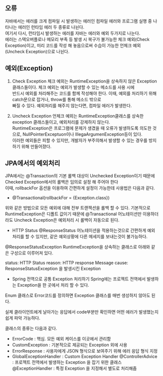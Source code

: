 ## 오류

자바에서는 에러를 크게 컴파일 시 발생하는 에러인 컴파일 에러와 프로그램 실행 중 나타나는 에러인 런타임 에러 두 종류로 나뉜다.  
여기서 다시, 런타임시 발생하는 에러를 자바는 에러와 예외 두가지로 나눈다.  
에러는 스택오버플로나 메모리 부족 등 발생 시 복구가 불가능한 체크 예외(Check Exception)이고, 
미리 코드를 작성 해 놓음으로써 수습이 가능한 언체크 예외(Uncheck Exception)으로 나뉜다.

## 예외(Exception)

1. Check Exception
체크 예외는 RuntimeException을 상속하지 않은 Exception클래스들이다. 체크 예외는 예외가 발생할 수 있는 메소드를 사용 시에  
반드시 예외를 처리해주는 코드를 함께 작성해야 한다. 이때, 예외를 처리하기 위해 catch문으로 잡거나, throw를 통해 메소드 밖으로  
빠질 수 있다. 예외처리를 해주지 않는다면, 컴파일 에러가 발생한다.

2. Uncheck Exception
언체크 예외는 RuntimeException클래스를 상속한 exception 클래스들이고, 예외처리를 강제하지 않는다.  
RuntimeException은 프로그램에 문제가 생겼을 때 오류가 발생하도록 의도한 것으로, NullPointerExceptuon이나 IllegaArgumenException등이 있다.  
이러한 예외들은 피할 수 있지만, 개발자가 부주의해서 발생할 수 있는 경우를 방지하기 위해 만들어졌다.

## JPA에서의 예외처리
JPA에서는 @Transaction의 기본 롤백 대상이 Unchecked Exception이기 때문에 Checked Exception에서의 롤백은 임의로 설정 해 주어야 한다  
이때, rollbackFor 옵션을 이용하여 간편하게 설정이 가능한데 사용법은 다음과 같다.    

- @Transactional(rollbackFor = {Exception.class})

위와 같은 방법으로 모든 예외에 대해 전부 트랜잭션을 롤백 할 수 있다.
기본적으로 RuntimeException은 디폴트 값이기 때문에 @Transactional 어노테이션만 이용하더라도 Uncheck Exception은 예외처리 시 롤백이 자동으로 된다.  

- HTTP Status
@ResponseStatus
어노테이션을 적용하는것으로 간편하게 예외처리를 할 수 있지만, 같은 예외상황에 다른 메세지를 보내는것이 불가능하다.

@ResponseStatusException
RuntimeException을 상속하는 클래스로 아래와 같은 구성으로 이루어져 있다.

status: HTTP Status
reason: HTTP response Message
cause: ResponseStatusException 을 발생시킨 Exception

- Spring 전역으로 공통 Exception 처리하기
Spring에는 프로젝트 전역에서 발생하는 Exception을 한 곳에서 처리 할 수 있다.

Enum 클래스로 Error코드를 정의하면 Exception 클래스를 매번 생성하지 않아도 된다.

실제 클라이언트에게 날아가는 응답에서 code부분만 확인하면 어떤 에러가 발생했는지 쉽게 파악 가능하다.

클래스의 종류는 다음과 같다.
- ErrorCode : 핵심. 모든 예외 케이스를 이곳에서 관리함
- CustomException : 기본적으로 제공되는 Exception 외에 사용
- ErrorResponse : 사용자에게 JSON 형식으로 보여주기 위해 에러 응답 형식 지정
- GlobalExceptionHandler : Custom Exception Handler
@ControllerAdvice : 프로젝트 전역에서 발생하는 Exception 을 잡기 위한 클래스
@ExceptionHandler : 특정 Exception 을 지정해서 별도로 처리해줌
